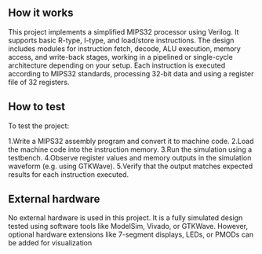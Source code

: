 <!---

This file is used to generate your project datasheet. Please fill in the information below and delete any unused
sections.

You can also include images in this folder and reference them in the markdown. Each image must be less than
512 kb in size, and the combined size of all images must be less than 1 MB.
-->

## How it works

This project implements a simplified MIPS32 processor using Verilog. It supports basic R-type, I-type, and load/store instructions. The design includes modules for instruction fetch, decode, ALU execution, memory access, and write-back stages, working in a pipelined or single-cycle architecture depending on your setup. Each instruction is executed according to MIPS32 standards, processing 32-bit data and using a register file of 32 registers.
## How to test

To test the project:

1.Write a MIPS32 assembly program and convert it to machine code.
2.Load the machine code into the instruction memory.
3.Run the simulation using a testbench.
4.Observe register values and memory outputs in the simulation waveform (e.g. using GTKWave).
5.Verify that the output matches expected results for each instruction executed.

## External hardware

No external hardware is used in this project. It is a fully simulated design tested using software tools like ModelSim, Vivado, or GTKWave. However, optional hardware extensions like 7-segment displays, LEDs, or PMODs can be added for visualization
